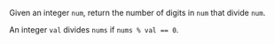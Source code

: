 Given an integer `num`, return the number of digits in `num` that divide `num`.

An integer `val` divides `nums` if `nums % val == 0`.
